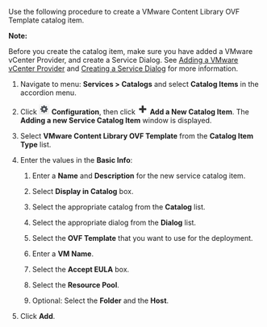 Use the following procedure to create a VMware Content Library OVF Template catalog item.

**Note:**

Before you create the catalog item, make sure you have added a VMware vCenter Provider, and create a Service Dialog.
See [Adding a VMware vCenter Provider](../managing_providers/index.html#adding-a-vmware-vcenter-provider) and [Creating a Service Dialog](../creating_a_service_for_vm_provisioning/index.html#creating-a-service-dialog) for more information.

1. Navigate to menu: **Services > Catalogs** and select **Catalog Items** in the accordion menu.

2. Click ![Configuration](../images/1847.png) **Configuration**, then click ![Green_Plus_Sign](../images/1848.png) **Add a New Catalog Item**. The **Adding a new Service Catalog Item** window is displayed.

3. Select **VMware Content Library OVF Template** from the **Catalog Item Type** list.

4. Enter the values in the **Basic Info**:

    1. Enter a **Name** and **Description** for the new service catalog item.

    2. Select **Display in Catalog** box.

    3. Select the appropriate catalog from the **Catalog** list.

    4. Select the appropriate dialog from the **Dialog** list.

    5. Select the **OVF Template** that you want to use for the deployment.
    
    6. Enter a **VM Name**.
    
    7. Select the **Accept EULA** box.
    
    8. Select the **Resource Pool**.
    
    9. Optional: Select the **Folder** and the **Host**.
     
5.  Click **Add**.
